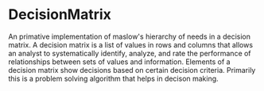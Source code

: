 # DecisionMatrix
An primative implementation of maslow's hierarchy of needs in a decision matrix.
A decision matrix is a list of values in rows and columns that allows an analyst to systematically identify, analyze, and rate the performance of relationships between sets of values and information. Elements of a decision matrix show decisions based on certain decision criteria.
Primarily this is a problem solving algorithm that helps in decison making.
